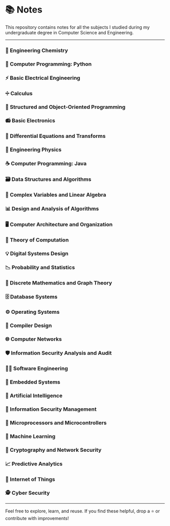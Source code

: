 # 📚 Notes

This repository contains notes for all the subjects I studied during my undergraduate degree in Computer Science and Engineering. 

---

### 🧪 Engineering Chemistry  
### 🐍 Computer Programming: Python  
### ⚡ Basic Electrical Engineering  
### ➗ Calculus  
### 🧱 Structured and Object-Oriented Programming  
### 📻 Basic Electronics  
### 🔁 Differential Equations and Transforms  
### 🧲 Engineering Physics  
### ☕ Computer Programming: Java  
### 🗃️ Data Structures and Algorithms  
### 📐 Complex Variables and Linear Algebra  
### 📊 Design and Analysis of Algorithms  
### 🖥️ Computer Architecture and Organization  
### 🔣 Theory of Computation  
### 💡 Digital Systems Design  
### 📉 Probability and Statistics  
### 🔢 Discrete Mathematics and Graph Theory  
### 🗄️ Database Systems  
### ⚙️ Operating Systems  
### 🧵 Compiler Design  
### 🌐 Computer Networks  
### 🛡️ Information Security Analysis and Audit  
### 🧑‍💻 Software Engineering  
### 🔌 Embedded Systems  
### 🧠 Artificial Intelligence  
### 🧰 Information Security Management  
### 🧭 Microprocessors and Microcontrollers  
### 🤖 Machine Learning  
### 🔐 Cryptography and Network Security  
### 📈 Predictive Analytics  
### 📡 Internet of Things  
### 🕵️ Cyber Security  

---

Feel free to explore, learn, and reuse. If you find these helpful, drop a ⭐ or contribute with improvements!
